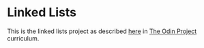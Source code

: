 # Linked Lists

This is the linked lists project as described [here](https://www.theodinproject.com/lessons/javascript-linked-lists) in 
[The Odin Project](https://www.theodinproject.com/) curriculum.